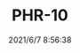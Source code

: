﻿---
layout: post 
title: PHR-10
tags: PH S20
categories: wire-harness
overview: 
series: 
part_number: 0579-1
thumb_img: 
image: static/202106/579-20210607.jpg
date: 2021/6/7 8:56:38
---



